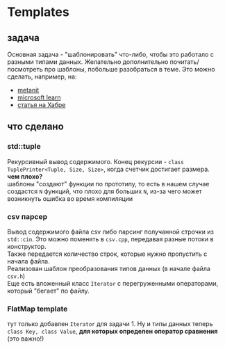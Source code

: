 # Templates
## задача
Основная задача - "шаблонировать" что-либо, чтобы это работало с разными типами данных. Желательно дополнительно почитать/посмотреть про шаблоны, побольше разобраться в теме. Это можно сделать, например, на: 
- [metanit](https://metanit.com/cpp/tutorial/9.2.php)
- [microsoft learn](https://learn.microsoft.com/ru-ru/cpp/cpp/templates-cpp?view=msvc-170)
- [статья на Хабре](https://habr.com/ru/articles/599801/)

## что сделано 
### std::tuple
Рекурсивный вывод содержимого. Конец рекурсии - `class TuplePrinter<Tuple, Size, Size>`, когда счетчик достигает размера. \
**чем плохо?** \
шаблоны "создают" функции по прототипу, то есть в нашем случае создастся `N` функций, что плохо для больших `N`, из-за чего может  возникнуть ошибка во время компиляции
### csv парсер
Вывод содержимого файла csv либо парсинг получанной строчки из `std::cin`. Это можно поменять в `csv.cpp`, передавая разные потоки в конструктор. \
Также передается количество строк, которые нужно пропустить с начала файла. \
Реализован шаблон преобразования типов данных (в начале файла `csv.h`) \
Еще есть вложенный класс `Iterator` с перегруженными операторами, который "бегает" по файлу.

### FlatMap template
тут только добавлен `Iterator` для задачи 1. Ну и типы данных теперь `class Key, class Value`, **для которых определен оператор сравнения** (это важно!)



